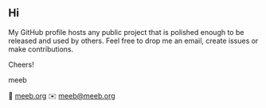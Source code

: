 ## Hi

My GitHub profile hosts any public project that is polished enough to be released and
used by others. Feel free to drop me an email, create issues or make contributions.

Cheers!

meeb

🔗️ [meeb.org](https://meeb.org/)
✉️ [meeb@meeb.org](mailto:meeb@meeb.org)
